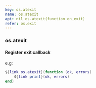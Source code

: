 ```yaml
---
key: os.atexit
name: os.atexit
api: nil os.atexit(function on_exit)
refer: os.exit
---
```


### os.atexit

#### Register exit callback

e.g:

```lua
${link os.atexit}(function (ok, errors)
    ${link print}(ok, errors)
end)
```
